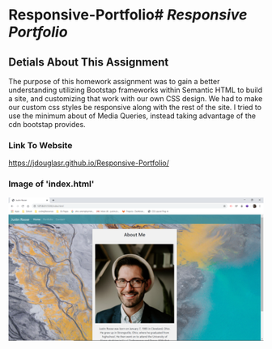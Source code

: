 # Responsive-Portfolio# __*Responsive Portfolio*__

## __Detials About This Assignment__
The purpose of this homework assignment was to gain a better understanding utilizing Bootstap frameworks within Semantic HTML to build a site, and customizing that work with our own CSS design. We had to make our custom css styles be responsive along with the rest of the site. I tried to use the minimum about of Media Queries, instead taking advantage of the cdn bootstap provides.

### __Link To Website__
https://jdouglasr.github.io/Responsive-Portfolio/

### __Image of 'index.html'__
![index.html](/Assets/Images/rp-index-page.png)